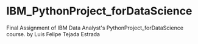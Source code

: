 # IBM_PythonProject_forDataScience
Final Assignment of IBM Data Analyst's PythonProject_forDataScience course.
by Luis Felipe Tejada Estrada
